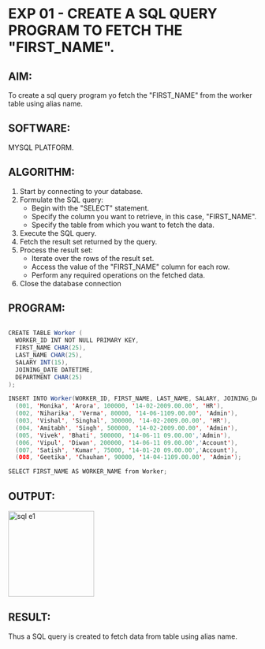 # EXP 01 - CREATE A SQL QUERY PROGRAM TO FETCH THE "FIRST_NAME".

## AIM:

To create a sql query program yo fetch the "FIRST_NAME" from the worker table using alias name.

## SOFTWARE:

MYSQL PLATFORM.

## ALGORITHM:

1) Start by connecting to your database.
2) Formulate the SQL query:
      * Begin with the "SELECT" statement.
      * Specify the column you want to retrieve, in this case, "FIRST_NAME".
      * Specify the table from which you want to fetch the data.
3) Execute the SQL query.
4) Fetch the result set returned by the query.
5) Process the result set:
      * Iterate over the rows of the result set.
      * Access the value of the "FIRST_NAME" column for each row.
      * Perform any required operations on the fetched data.
6) Close the database connection

## PROGRAM:

```java

CREATE TABLE Worker (
  WORKER_ID INT NOT NULL PRIMARY KEY,
  FIRST_NAME CHAR(25),
  LAST_NAME CHAR(25),
  SALARY INT(15),
  JOINING_DATE DATETIME,
  DEPARTMENT CHAR(25)
);

INSERT INTO Worker(WORKER_ID, FIRST_NAME, LAST_NAME, SALARY, JOINING_DATE,DEPARTMENT) VALUES
  (001, 'Monika', 'Arora', 100000, '14-02-2009.00.00', 'HR'),
  (002, 'Niharika', 'Verma', 80000, '14-06-1109.00.00', 'Admin'),
  (003, 'Vishal', 'Singhal', 300000, '14-02-2009.00.00', 'HR'),
  (004, 'Amitabh', 'Singh', 500000, '14-02-2009.00.00', 'Admin'),
  (005, 'Vivek', 'Bhati', 500000, '14-06-11 09.00.00','Admin'),
  (006, 'Vipul', 'Diwan', 200000, '14-06-11 09.00.00','Account'),
  (007, 'Satish', 'Kumar', 75000, '14-01-20 09.00.00','Account'),
  (008, 'Geetika', 'Chauhan', 90000, '14-04-1109.00.00', 'Admin');

SELECT FIRST_NAME AS WORKER_NAME from Worker;

```
## OUTPUT:
<img width="174" alt="sql e1 " src="https://github.com/divvisha/FETCH-FIRST-NAME-EXP1/assets/127508123/13a4e483-adbe-4767-9736-6b03706e3310">

## RESULT:

Thus a SQL query is created to fetch data from table using alias name.
